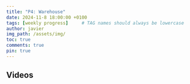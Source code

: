 ```yaml
---
title: "P4: Warehouse"
date: 2024-11-8 18:00:00 +0100
tags: [weekly progress]     # TAG names should always be lowercase
author: javier
img_path: /assets/img/
toc: true
comments: true
pin: true
---
```



## Videos

<!-- {% include embed/youtube.html id='10nszpNWbL0' %} -->
